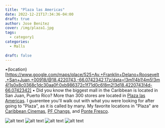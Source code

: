 ```yaml
---
title: "Plaza las Americas"
date: 2022-12-21T17:34:36-04:00
draft: true
author: Jose Benitez
cover: /img/plaza1.jpg
tags:
  - category1
categories:
  - Malls
  
draft: false
---
```

•(location)[https://www.google.com/maps/place/525+Av.+Franklin+Delano+Roosevelt,+San+Juan,+00918/@18.4220743,-66.0742342,17z/data=!3m1!4b1!4m5!3m4!1s0x8c0368c1dc30aa0f:0xb986372c1f71d0c6!8m2!3d18.4220743!4d-66.0742342]
• Did you know the biggest mall in the Caribbean is located in San Juan, Puerto Rico? More than 300 stores are located in [Plaza las Americas](https://www.plazalasamericas.com/). I guarentee you'll walk out with what you were looking for after going to "Plaza", as it is called by many. My favorite locations in "Plaza" are [Caribbean Cinemas](https://caribbeancinemas.com/theater/plaza-las-americas/), [PF Changs](https://www.pfchangspr.com/restaurantes/), and [Ponte Fresco](https://www.facebook.com/PonteFrescoPR/).

![alt text](/img/plaza1.jpg)
![alt text](/img/plaza2.jpg)
![alt text](/img/plaza3.jpg)
![alt text](/img/plaza4.jpg)
